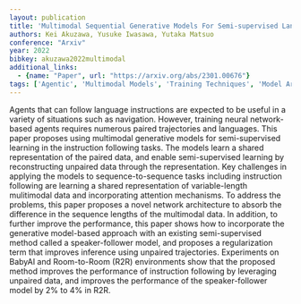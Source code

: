 ```yaml
---
layout: publication
title: 'Multimodal Sequential Generative Models For Semi-supervised Language Instruction Following'
authors: Kei Akuzawa, Yusuke Iwasawa, Yutaka Matsuo
conference: "Arxiv"
year: 2022
bibkey: akuzawa2022multimodal
additional_links:
  - {name: "Paper", url: "https://arxiv.org/abs/2301.00676"}
tags: ['Agentic', 'Multimodal Models', 'Training Techniques', 'Model Architecture', 'RAG', 'Transformer', 'Attention Mechanism']
---
```

Agents that can follow language instructions are expected to be useful in a
variety of situations such as navigation. However, training neural
network-based agents requires numerous paired trajectories and languages. This
paper proposes using multimodal generative models for semi-supervised learning
in the instruction following tasks. The models learn a shared representation of
the paired data, and enable semi-supervised learning by reconstructing unpaired
data through the representation. Key challenges in applying the models to
sequence-to-sequence tasks including instruction following are learning a
shared representation of variable-length mulitimodal data and incorporating
attention mechanisms. To address the problems, this paper proposes a novel
network architecture to absorb the difference in the sequence lengths of the
multimodal data. In addition, to further improve the performance, this paper
shows how to incorporate the generative model-based approach with an existing
semi-supervised method called a speaker-follower model, and proposes a
regularization term that improves inference using unpaired trajectories.
Experiments on BabyAI and Room-to-Room (R2R) environments show that the
proposed method improves the performance of instruction following by leveraging
unpaired data, and improves the performance of the speaker-follower model by
2% to 4% in R2R.
